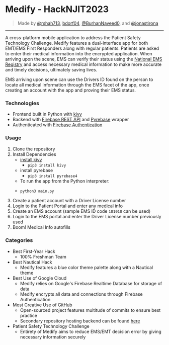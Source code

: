 # Medify - HackNJIT2023

> Made by [@rshah713](https://github.com/rshah713), [bdorf04](https://github.com/bdorf04), [@BurhanNaveed0](https://github.com/BurhanNaveed0), and [@jonastirona](https://github.com/jonastirona)
-------
A cross-platform mobile application to address the Patient Safety Technology Challenge. Medify features a dual-interface app for both EMT/EMS First Responders along with regular patients. Patients are asked to enter their medical information into the encrypted application. When arriving upon the scene, EMS can verify their status using the [National EMS Registry](https://www.nremt.org/verify-credentials) and access necessary medical information to make more accurate and timely decisions, ultimately saving lives. 

EMS arriving upon scene can use the Drivers ID found on the person to locate all medical information through the EMS facet of the app, once creating an account with the app and proving their EMS status. 

### Technologies
- Frontend built in Python with [kivy](https://github.com/kivy/kivy)
- Backend with [Firebase REST API](https://firebase.google.com) and [Pyrebase](https://github.com/thisbejim/Pyrebase) wrapper
- Authenticated with [Firebase Authentication](https://firebase.google.com/docs/auth)

### Usage
1. Clone the repository
2. Install Dependencies
    - [install kivy](https://kivy.org/doc/stable/gettingstarted/installation.html)
      - `pip3 install kivy`
    - install pyrebase
      - `pip3 install pyrebase4`
    - To run the app from the Python interpreter:
    -   ```bash
        python3 main.py
        ```
3. Create a patient account with a Driver License number
4. Login to the Patient Portal and enter any medical info
5. Create an EMS account (sample EMS ID code `101010` can be used)
6. Login to the EMS portal and enter the Driver License number previously used
7. Boom! Medical Info autofills


### Categories
- Best First-Year Hack
  - 100% Freshman Team
- Best Nautical Hack
  - Medify features a blue color theme palette along with a Nautical theme
- Best Use of Google Cloud
  - Medify relies on Google's Firebase Realtime Database for storage of data
  - Medify encrypts all data and connections through Firebase Authentication
- Most Creative Use of GitHub
  - Open-sourced project features multitude of commits to ensure best practice
  - Secondary repository hosting backend can be found [here](https://github.com/BurhanNaveed0/MedifyBackend)
- Patient Safety Technology Challenge
  - Entirety of Medify aims to reduce EMS/EMT decision error by giving necessary information securely
